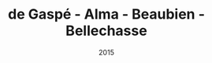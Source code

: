 ---
date: '2015'
title: 'de Gaspé - Alma - Beaubien - Bellechasse'
type: ruelle_verte
district: 'Rosemont'
position: { lng: -73.60518716686671, lat: 45.53149318046701 }
---